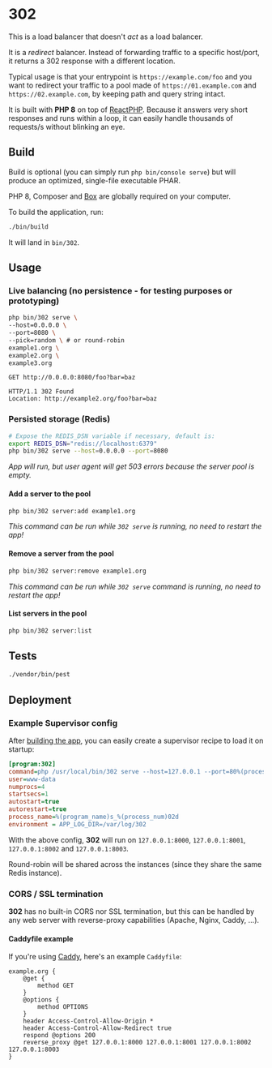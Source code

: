 # 302

This is a load balancer that doesn't _act_ as a load balancer. 

It is a _redirect_ balancer. Instead of forwarding traffic to a specific host/port, 
it returns a 302 response with a different location.

Typical usage is that your entrypoint is `https://example.com/foo` and you want to redirect your traffic 
to a pool made of `https://01.example.com` and `https://02.example.com`, by keeping path and query string intact.

It is built with  **PHP 8** on top of [ReactPHP](https://reactphp.org/). 
Because it answers very short responses and runs within a loop, it can easily handle thousands of requests/s 
without blinking an eye.

## Build

Build is optional (you can simply run `php bin/console serve`) but will produce an optimized, single-file executable PHAR.

PHP 8, Composer and [Box](https://github.com/box-project/box/blob/master/doc/installation.md) are globally required on your computer.

To build the application, run:

```bash
./bin/build
```

It will land in `bin/302`.

## Usage

### Live balancing (no persistence - for testing purposes or prototyping)

```bash
php bin/302 serve \
--host=0.0.0.0 \
--port=8080 \
--pick=random \ # or round-robin
example1.org \
example2.org \
example3.org
```

```http request
GET http://0.0.0.0:8080/foo?bar=baz

HTTP/1.1 302 Found 
Location: http://example2.org/foo?bar=baz
```

### Persisted storage (Redis)

```bash
# Expose the REDIS_DSN variable if necessary, default is:
export REDIS_DSN="redis://localhost:6379"
php bin/302 serve --host=0.0.0.0 --port=8080
```

_App will run, but user agent will get 503 errors because the server pool is empty._

#### Add a server to the pool

```bash
php bin/302 server:add example1.org
```

_This command can be run while `302 serve` is running, no need to restart the app!_

#### Remove a server from the pool

```bash
php bin/302 server:remove example1.org
```

_This command can be run while `302 serve` command is running, no need to restart the app!_

#### List servers in the pool

```bash
php bin/302 server:list
```

## Tests

```bash
./vendor/bin/pest
```

## Deployment 

### Example Supervisor config

After [building the app](#build), you can easily create a supervisor recipe to load it on startup:

```ini
[program:302]
command=php /usr/local/bin/302 serve --host=127.0.0.1 --port=80%(process_num)02d
user=www-data
numprocs=4
startsecs=1
autostart=true
autorestart=true
process_name=%(program_name)s_%(process_num)02d
environment = APP_LOG_DIR=/var/log/302
```

With the above config, **302** will run on `127.0.0.1:8000`, `127.0.0.1:8001`, `127.0.0.1:8002` and `127.0.0.1:8003`.

Round-robin will be shared across the instances (since they share the same Redis instance).

### CORS / SSL termination

**302** has no built-in CORS nor SSL termination, but this can be handled by any web server with reverse-proxy capabilities 
(Apache, Nginx, Caddy, ...).

#### Caddyfile example

If you're using [Caddy](https://caddyserver.com/), here's an example `Caddyfile`:

```
example.org {
    @get {
        method GET
    }
    @options {
        method OPTIONS
    }
    header Access-Control-Allow-Origin *
    header Access-Control-Allow-Redirect true
    respond @options 200
    reverse_proxy @get 127.0.0.1:8000 127.0.0.1:8001 127.0.0.1:8002 127.0.0.1:8003
}
```
